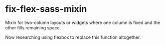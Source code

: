 # fix-flex-sass-mixin
Mixin for two-column layouts or widgets where one column is fixed and the other fills remaining space.

Now researching using flexbox to replace this function altogether.
